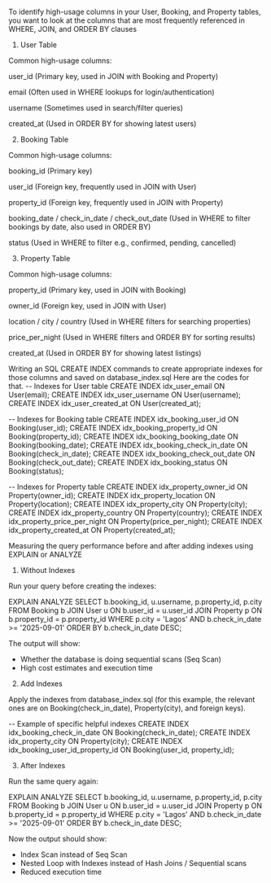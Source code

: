 To identify high-usage columns in your User, Booking, and Property tables, you want to look at the columns that are most frequently referenced in WHERE, JOIN, and ORDER BY clauses

1. User Table

Common high-usage columns:

user_id (Primary key, used in JOIN with Booking and Property)

email (Often used in WHERE lookups for login/authentication)

username (Sometimes used in search/filter queries)

created_at (Used in ORDER BY for showing latest users)

2. Booking Table

Common high-usage columns:

booking_id (Primary key)

user_id (Foreign key, frequently used in JOIN with User)

property_id (Foreign key, frequently used in JOIN with Property)

booking_date / check_in_date / check_out_date
(Used in WHERE to filter bookings by date, also used in ORDER BY)

status (Used in WHERE to filter e.g., confirmed, pending, cancelled)

3. Property Table

Common high-usage columns:

property_id (Primary key, used in JOIN with Booking)

owner_id (Foreign key, used in JOIN with User)

location / city / country (Used in WHERE filters for searching properties)

price_per_night (Used in WHERE filters and ORDER BY for sorting results)

created_at (Used in ORDER BY for showing latest listings)


Writing an SQL CREATE INDEX commands to create appropriate indexes for those columns and saved on database_index.sql
Here are the codes for that. -- Indexes for User table
CREATE INDEX idx_user_email ON User(email);
CREATE INDEX idx_user_username ON User(username);
CREATE INDEX idx_user_created_at ON User(created_at);

-- Indexes for Booking table
CREATE INDEX idx_booking_user_id ON Booking(user_id);
CREATE INDEX idx_booking_property_id ON Booking(property_id);
CREATE INDEX idx_booking_booking_date ON Booking(booking_date);
CREATE INDEX idx_booking_check_in_date ON Booking(check_in_date);
CREATE INDEX idx_booking_check_out_date ON Booking(check_out_date);
CREATE INDEX idx_booking_status ON Booking(status);

-- Indexes for Property table
CREATE INDEX idx_property_owner_id ON Property(owner_id);
CREATE INDEX idx_property_location ON Property(location);
CREATE INDEX idx_property_city ON Property(city);
CREATE INDEX idx_property_country ON Property(country);
CREATE INDEX idx_property_price_per_night ON Property(price_per_night);
CREATE INDEX idx_property_created_at ON Property(created_at);


Measuring the query performance before and after adding indexes using EXPLAIN or ANALYZE
1. Without Indexes

Run your query before creating the indexes:

EXPLAIN ANALYZE
SELECT b.booking_id, u.username, p.property_id, p.city
FROM Booking b
JOIN User u ON b.user_id = u.user_id
JOIN Property p ON b.property_id = p.property_id
WHERE p.city = 'Lagos'
  AND b.check_in_date >= '2025-09-01'
  ORDER BY b.check_in_date DESC;


The output will show:
* Whether the database is doing sequential scans (Seq Scan)
* High cost estimates and execution time

2. Add Indexes

Apply the indexes from database_index.sql (for this example, the relevant ones are on Booking(check_in_date), Property(city), and foreign keys).

-- Example of specific helpful indexes
CREATE INDEX idx_booking_check_in_date ON Booking(check_in_date);
CREATE INDEX idx_property_city ON Property(city);
CREATE INDEX idx_booking_user_id_property_id ON Booking(user_id, property_id);

3. After Indexes

Run the same query again:

EXPLAIN ANALYZE
SELECT b.booking_id, u.username, p.property_id, p.city
FROM Booking b
JOIN User u ON b.user_id = u.user_id
JOIN Property p ON b.property_id = p.property_id
WHERE p.city = 'Lagos'
  AND b.check_in_date >= '2025-09-01'
  ORDER BY b.check_in_date DESC;

Now the output should show:
* Index Scan instead of Seq Scan
* Nested Loop with Indexes instead of Hash Joins / Sequential scans
* Reduced execution time
